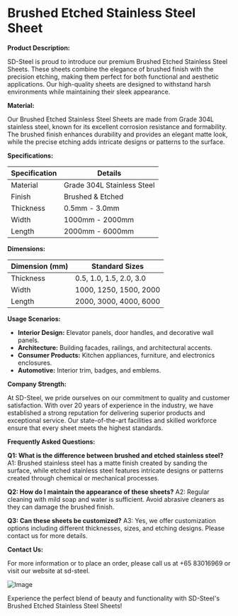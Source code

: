 # Brushed Etched Stainless Steel Sheet

**Product Description:**

SD-Steel is proud to introduce our premium Brushed Etched Stainless Steel Sheets. These sheets combine the elegance of brushed finish with the precision etching, making them perfect for both functional and aesthetic applications. Our high-quality sheets are designed to withstand harsh environments while maintaining their sleek appearance.

**Material:**

Our Brushed Etched Stainless Steel Sheets are made from Grade 304L stainless steel, known for its excellent corrosion resistance and formability. The brushed finish enhances durability and provides an elegant matte look, while the precise etching adds intricate designs or patterns to the surface.

**Specifications:**

| Specification | Details |
|---------------|---------|
| Material      | Grade 304L Stainless Steel |
| Finish        | Brushed & Etched |
| Thickness     | 0.5mm - 3.0mm |
| Width         | 1000mm - 2000mm |
| Length        | 2000mm - 6000mm |

**Dimensions:**

| Dimension (mm) | Standard Sizes |
|----------------|----------------|
| Thickness      | 0.5, 1.0, 1.5, 2.0, 3.0 |
| Width          | 1000, 1250, 1500, 2000 |
| Length         | 2000, 3000, 4000, 6000 |

**Usage Scenarios:**

- **Interior Design:** Elevator panels, door handles, and decorative wall panels.
- **Architecture:** Building facades, railings, and architectural accents.
- **Consumer Products:** Kitchen appliances, furniture, and electronics enclosures.
- **Automotive:** Interior trim, badges, and emblems.

**Company Strength:**

At SD-Steel, we pride ourselves on our commitment to quality and customer satisfaction. With over 20 years of experience in the industry, we have established a strong reputation for delivering superior products and exceptional service. Our state-of-the-art facilities and skilled workforce ensure that every sheet meets the highest standards.

**Frequently Asked Questions:**

**Q1: What is the difference between brushed and etched stainless steel?**
A1: Brushed stainless steel has a matte finish created by sanding the surface, while etched stainless steel features intricate designs or patterns created through chemical or mechanical processes.

**Q2: How do I maintain the appearance of these sheets?**
A2: Regular cleaning with mild soap and water is sufficient. Avoid abrasive cleaners as they can damage the brushed finish.

**Q3: Can these sheets be customized?**
A3: Yes, we offer customization options including different thicknesses, sizes, and etching designs. Please contact us for more details.

**Contact Us:**

For more information or to place an order, please call us at +65 83016969 or visit our website at  sd-steel.

![Image](https://github.com/user-attachments/assets/2567258e-e124-4816-932d-1809bd27ef0b)

Experience the perfect blend of beauty and functionality with SD-Steel's Brushed Etched Stainless Steel Sheets!